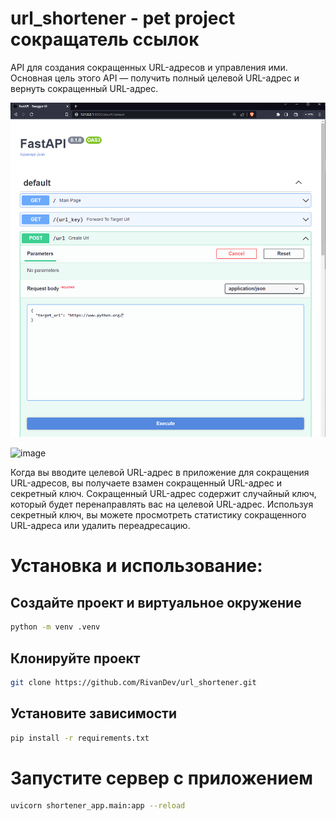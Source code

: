 # url_shortener - pet project сокращатель ссылок
<p> API для создания сокращенных URL-адресов и управления ими. <br>
  Основная цель этого API — получить полный целевой URL-адрес и вернуть сокращенный URL-адрес. </p>

![](https://raw.githubusercontent.com/RivanDev/url_shortener/main/assets/create_url.png)

![image](https://github.com/RivanDev/url_shortener/assets/93468209/0652bebf-c150-4455-ac1b-6707dd51b2b9)

Когда вы вводите целевой URL-адрес в приложение для сокращения URL-адресов, вы получаете взамен сокращенный URL-адрес и секретный ключ. Сокращенный URL-адрес содержит случайный ключ, который будет перенаправлять вас на целевой URL-адрес. Используя секретный ключ, вы можете просмотреть статистику сокращенного URL-адреса или удалить переадресацию.

# Установка и использование: 
## Создайте проект и виртуальное окружение 
```sh
python -m venv .venv 
```
## Клонируйте проект 
```sh
git clone https://github.com/RivanDev/url_shortener.git
```
## Установите зависимости
```sh
pip install -r requirements.txt
```
# Запустите сервер с приложением
```sh
uvicorn shortener_app.main:app --reload
```
